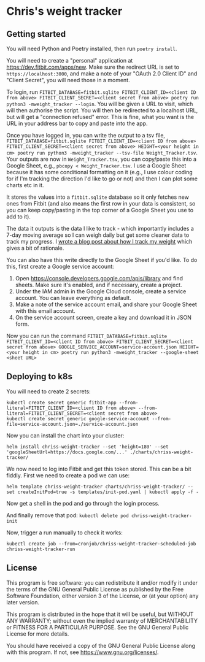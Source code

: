 Chris's weight tracker
======================

Getting started
---------------

You will need Python and Poetry installed, then run `poetry install`.

You will need to create a "personal" application at https://dev.fitbit.com/apps/new. Make sure
the redirect URL is set to `https://localhost:3000`, and make a note of your "OAuth 2.0 Client ID"
and "Client Secret", you will need those in a moment.

To login, run `FITBIT_DATABASE=fitbit.sqlite FITBIT_CLIENT_ID=<client ID from above> FITBIT_CLIENT_SECRET=<client secret from above> poetry run python3 -mweight_tracker --login`.
You will be given a URL to visit, which will then authorise the script. You will then be redirected to a localhost URL,
but will get a "connection refused" error. This is fine, what you want is the URL in your address bar to copy and paste
into the app.

Once you have logged in, you can write the output to a tsv file, `FITBIT_DATABASE=fitbit.sqlite FITBIT_CLIENT_ID=<client ID from above> FITBIT_CLIENT_SECRET=<client secret from above> HEIGHT=<your height in cm> poetry run python3 -mweight_tracker --tsv-file Weight_Tracker.tsv`.
Your outputs are now in `Weight_Tracker.tsv`, you can copy/paste this into a Google Sheet, e.g., `pbcopy < Weight_Tracker.tsv`.
I use a Google Sheet because it has some conditional formatting on it (e.g., I use colour coding for if I'm
tracking the direction I'd like to go or not) and then I can plot some charts etc in it.

It stores the values into a `fitbit.sqlite` database so it only fetches new ones from Fitbit (and also means the first
row in your data is consistent, so you can keep copy/pasting in the top corner of a Google Sheet you use to add to it).

The data it outputs is the data I like to track - which importantly includes a 7-day moving average so I can
weigh daily but get some cleaner data to track my progress. I [wrote a blog post about how I track my weight](https://cnorthwood.medium.com/tracking-losing-weight-78eadc616507)
which gives a bit of rationale.

You can also have this write directly to the Google Sheet if you'd like. To do this, first create a Google service account:

1. Open https://console.developers.google.com/apis/library and find sheets. Make sure it's enabled, and if necessary, create a project.
2. Under the IAM admin in the Google Cloud console, create a service account. You can leave everything as default.
3. Make a note of the service account email, and share your Google Sheet with this email account.
4. On the service account screen, create a key and download it in JSON form.

Now you can run the command `FITBIT_DATABASE=fitbit.sqlite FITBIT_CLIENT_ID=<client ID from above> FITBIT_CLIENT_SECRET=<client secret from above> GOOGLE_SERVICE_ACCOUNT=service-account.json HEIGHT=<your height in cm> poetry run python3 -mweight_tracker --google-sheet <sheet URL>`

Deploying to k8s
----------------

You will need to create 2 secrets:

    kubectl create secret generic fitbit-app --from-literal=FITBIT_CLIENT_ID=<client ID from above> --from-literal=FITBIT_CLIENT_SECRET=<client secret from above>
    kubectl create secret generic google-service-account --from-file=service-account.json=./service-account.json

Now you can install the chart into your cluster:

    helm install chriss-weight-tracker --set 'height=180' --set 'googleSheetUrl=https://docs.google.com/...' ./charts/chriss-weight-tracker/

We now need to log into Fitbit and get this token stored. This can be a bit fiddly. First we need to create a pod we can use:

    helm template chriss-weight-tracker charts/chriss-weight-tracker/ --set createInitPod=true -s templates/init-pod.yaml | kubectl apply -f -

Now get a shell in the pod and go through the login process.

And finally remove that pod: `kubectl delete pod chriss-weight-tracker-init`

Now, trigger a run manually to check it works:

    kubectl create job --from=cronjob/chriss-weight-tracker-scheduled-job chriss-weight-tracker-run

License
-------

This program is free software: you can redistribute it and/or modify it under the terms of the GNU General Public
License as published by the Free Software Foundation, either version 3 of the License, or (at your option) any later
version.

This program is distributed in the hope that it will be useful, but WITHOUT ANY WARRANTY; without even the implied
warranty of MERCHANTABILITY or FITNESS FOR A PARTICULAR PURPOSE. See the GNU General Public License for more details.

You should have received a copy of the GNU General Public License along with this program. If not,
see <https://www.gnu.org/licenses/>. 
